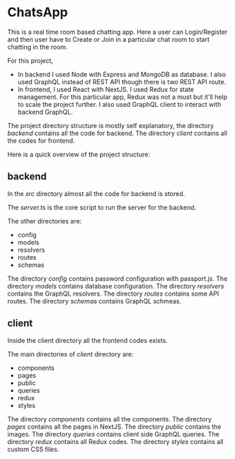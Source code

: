 # ChatsApp

This is a real time room based chatting app. Here a user can Login/Register and then user have to Create or Join in a particular chat room to start chatting in the room.

For this project,

- In backend I used Node with Express and MongoDB as database. I also used GraphQL instead of REST API though there is two REST API route.
- In frontend, I used React with NextJS. I used Redux for state management. For this particular app, Redux was not a must but it'll help to scale the project further. I also used GraphQL client to interact with backend GraphQL.

The project directory structure is mostly self explanatory, the directory _backend_ contains all the code for backend. The directory _client_ contains all the codes for frontend.

Here is a quick overview of the project structure:

## backend

In the _src_ directory almost all the code for backend is stored.

The _server.ts_ is the core script to run the server for the backend.

The other directories are:

- config
- models
- resolvers
- routes
- schemas

The directory _config_ contains password configuration with passport.js.
The directory _models_ contains database configuration.
The directory _resolvers_ contains the GraphQL resolvers.
The directory _routes_ contains some API routes.
The directory _schemas_ contains GraphQL schmeas.

## client

Inside the client directory all the frontend codes exists.

The main directories of _client_ directory are:

- components
- pages
- public
- queries
- redux
- styles

The directory _components_ contains all the components.
The directory _pages_ contains all the pages in NextJS.
The directory _public_ contains the images.
The directory _queries_ contains client side GraphQL queries.
The directory _redux_ contains all Redux codes.
The directory _styles_ contains all custom CSS files.
